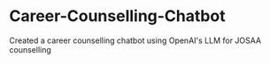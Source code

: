 # Career-Counselling-Chatbot
Created a career counselling chatbot using OpenAI's LLM for JOSAA counselling
